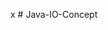 x                                                                                                                   # Java-IO-Concept